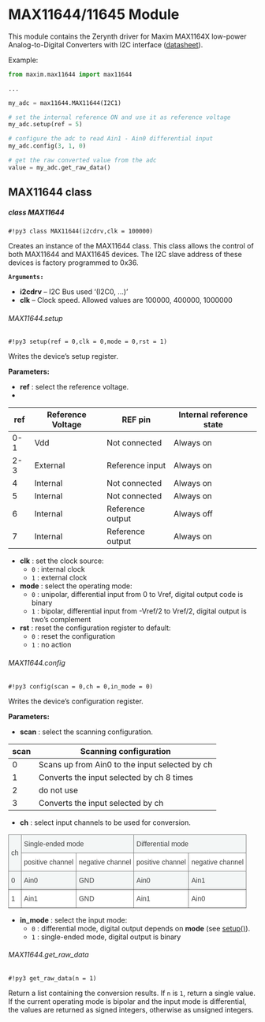 # MAX11644/11645 Module

This module contains the Zerynth driver for Maxim MAX1164X low-power Analog-to-Digital Converters with I2C interface ([datasheet](https://datasheets.maximintegrated.com/en/ds/MAX11644-MAX11645.pdf)).

Example:

```py
from maxim.max11644 import max11644

...

my_adc = max11644.MAX11644(I2C1)

# set the internal reference ON and use it as reference voltage
my_adc.setup(ref = 5)

# configure the adc to read Ain1 - Ain0 differential input
my_adc.config(3, 1, 0)

# get the raw converted value from the adc
value = my_adc.get_raw_data()
```

## MAX11644 class

##### class MAX11644

```#!py3 class MAX11644(i2cdrv,clk = 100000)```

Creates an instance of the MAX11644 class. This class allows the control of both MAX11644 and MAX11645 devices.
The I2C slave address of these devices is factory programmed to 0x36.


**`Arguments:`**

-	**i2cdrv** – I2C Bus used ‘(I2C0, …)’
-	**clk** – Clock speed. Allowed values are 100000, 400000, 1000000


###### MAX11644.setup

```#!py3 setup(ref = 0,clk = 0,mode = 0,rst = 1)```

Writes the device’s setup register.

**Parameters:**


-	**ref** : select the reference voltage.
-	
| ref | Reference Voltage | REF pin          | Internal reference state |
|-----|-------------------|------------------|--------------------------|
| 0-1 | Vdd               | Not connected    | Always on                |
| 2-3 | External          | Reference input  | Always on                |
| 4   | Internal          | Not connected    | Always on                |
| 5   | Internal          | Not connected    | Always on                |
| 6   | Internal          | Reference output | Always off               |
| 7   | Internal          | Reference output | Always on                |

* **clk** : set the clock source:
    * `0` : internal clock
    * `1` : external clock
* **mode** : select the operating mode:
    * `0` : unipolar, differential input from 0 to Vref, digital output code is binary
    * `1` : bipolar, differential input from -Vref/2 to Vref/2, digital output is two’s complement
* **rst** : reset the configuration register to default:
    * `0` : reset the configuration
    * `1` : no action

###### MAX11644.config

```#!py3 config(scan = 0,ch = 0,in_mode = 0)```

Writes the device’s configuration register.

**Parameters:**


* **scan** : select the scanning configuration.

| scan | Scanning configuration                         |
|------|------------------------------------------------|
| 0    | Scans up from Ain0 to the input selected by ch |
| 1    | Converts the input selected by ch 8 times      |
| 2    | do not use                                     |
| 3    | Converts the input selected by ch              |

* **ch** : select input channels to be used for conversion.

<style type="text/css">
.tg  {border-collapse:collapse;border-spacing:0;}
.tg td{border-color:black;border-style:solid;border-width:1px;font-family:Arial, sans-serif;font-size:14px;
  overflow:hidden;padding:10px 5px;word-break:normal;}
.tg th{border-color:black;border-style:solid;border-width:1px;font-family:Arial, sans-serif;font-size:14px;
  font-weight:normal;overflow:hidden;padding:10px 5px;word-break:normal;}
.tg .tg-htbt{background-color:#FFF;border-color:inherit;color:#404040;text-align:left;vertical-align:middle}
.tg .tg-5ncm{background-color:#F3F6F6;border-color:inherit;color:#404040;text-align:left;vertical-align:middle}
</style>
<table class="tg">
<thead>
  <tr>
    <th class="tg-5ncm" rowspan="2"><span style="background-color:#F3F6F6">ch</span></th>
    <th class="tg-5ncm" colspan="2"><span style="background-color:#F3F6F6">Single-ended mode</span></th>
    <th class="tg-5ncm" colspan="2"><span style="background-color:#F3F6F6">Differential mode</span></th>
  </tr>
  <tr>
    <td class="tg-htbt"><span style="background-color:transparent">positive channel</span></td>
    <td class="tg-htbt"><span style="background-color:transparent">negative channel</span></td>
    <td class="tg-htbt"><span style="background-color:transparent">positive channel</span></td>
    <td class="tg-htbt"><span style="background-color:transparent">negative channel</span></td>
  </tr>
</thead>
<tbody>
  <tr>
    <td class="tg-5ncm"><span style="background-color:#F3F6F6">0</span></td>
    <td class="tg-5ncm"><span style="background-color:#F3F6F6">Ain0</span></td>
    <td class="tg-5ncm"><span style="background-color:#F3F6F6">GND</span></td>
    <td class="tg-5ncm"><span style="background-color:#F3F6F6">Ain0</span></td>
    <td class="tg-5ncm"><span style="background-color:#F3F6F6">Ain1</span></td>
  </tr>
  <tr>
    <td class="tg-htbt"><span style="background-color:transparent">1</span></td>
    <td class="tg-htbt"><span style="background-color:transparent">Ain1</span></td>
    <td class="tg-htbt"><span style="background-color:transparent">GND</span></td>
    <td class="tg-htbt"><span style="background-color:transparent">Ain1</span></td>
    <td class="tg-htbt"><span style="background-color:transparent">Ain0</span></td>
  </tr>
</tbody>
</table>

* **in_mode** : select the input mode:
    * `0` : differential mode, digital output depends on **mode** (see [setup()](https://docs.zerynth.com/latest/official/lib.maxim.max11644/docs/official_lib.maxim.max11644_max11644.html#setup)).
    * `1` : single-ended mode, digital output is binary

###### MAX11644.get_raw_data

```#!py3 get_raw_data(n = 1)```

Return a list containing the conversion results. If ```n``` is `1`, return a single value. If the current  operating mode is bipolar and the input mode is differential, the values are returned as signed integers, otherwise as unsigned integers.
<!--stackedit_data:
eyJoaXN0b3J5IjpbMTY3MDQ4ODQ5OCwtOTE3NTQ1NDgwXX0=
-->
